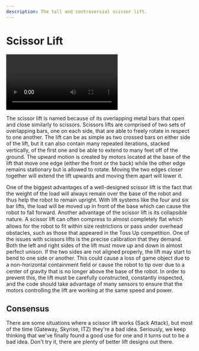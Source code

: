 ```yaml
---
description: The tall and controversial scissor lift.
---
```


# Scissor Lift

![Video of Scissor Lift running](https://github.com/purduesigbots/BLRS-Wiki/tree/e1b6c623e7282b9401cee653be1052b957171a45/.gitbook/assets/scissor-lift.mov)

The scissor lift is named because of its overlapping metal bars that open and close similarly to scissors. Scissors lifts are comprised of two sets of overlapping bars, one on each side, that are able to freely rotate in respect to one another. The lift can be as simple as two crossed bars on either side of the lift, but it can also contain many repeated iterations, stacked vertically, of the ﬁrst one and be able to extend to many feet off of the ground. The upward motion is created by motors located at the base of the lift that move one edge \(either the front or the back\) while the other edge remains stationary but is allowed to rotate. Moving the two edges closer together will extend the lift upwards and moving them apart will lower it.

One of the biggest advantages of a well-designed scissor lift is the fact that the weight of the load will always remain over the base of the robot and thus help the robot to remain upright. With lift systems like the four and six bar lifts, the load will be moved up in front of the base which can cause the robot to fall forward. Another advantage of the scissor lift is its collapsible nature. A scissor lift can often compress to almost completely ﬂat which allows for the robot to ﬁt within size restrictions or pass under overhead obstacles, such as those that appeared in the Toss Up competition. One of the issues with scissors lifts is the precise calibration that they demand. Both the left and right sides of the lift must move up and down in almost perfect unison. If the two sides are not aligned properly, the lift may start to bend to one side or another. This could cause a loss of game object due to a non-horizontal containment ﬁeld or cause the robot to tip over due to a center of gravity that is no longer above the base of the robot. In order to prevent this, the lift must be carefully constructed, constantly inspected, and the code should take advantage of many sensors to ensure that the motors controlling the lift are working at the same speed and power.

## Consensus

There are some situations where a scissor lift works \(Sack Attack\), but most of the time \(Gateway, Skyrise, ITZ\) they're a bad idea. Seriously, we keep thinking that we've finally found a good use for one and it turns out to be a bad idea. Don't try it, there are plenty of better lift designs out there.

